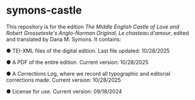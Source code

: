# symons-castle
This repository is for the edition _The Middle English Castle of Love and Robert Grosseteste's Anglo-Norman Original, Le chasteau d'amour_, edited and translated by Dana M. Symons. It contains:

● TEI-XML files of the digital edition. Last file updated: 10/28/2025

●	A PDF of the entire edition. Current version: 10/28/2025

●	A Corrections Log, where we record all typographic and editorial corrections made. Current version: 10/28/2025

●	License for use. Current version: 09/18/2024
